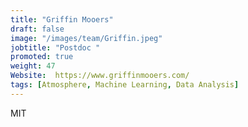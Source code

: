 ```yaml
---
title: "Griffin Mooers"
draft: false
image: "/images/team/Griffin.jpeg"
jobtitle: "Postdoc "
promoted: true
weight: 47
Website:  https://www.griffinmooers.com/
tags: [Atmosphere, Machine Learning, Data Analysis]
---
```



MIT
